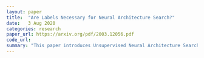```yaml
---
layout: paper
title:  "Are Labels Necessary for Neural Architecture Search?"
date:   3 Aug 2020
categories: research
paper_url: https://arxiv.org/pdf/2003.12056.pdf
code_url: 
summary: "This paper introduces Unsupervised Neural Architecture Search (UnNAS), questioning if effective neural architectures can be discovered using only images without human-annotated labels. Through two experimental setups—sample-based and search-based—we investigate this possibility. In the sample-based approach, we evaluate 500 diverse architectures trained with both supervised and unsupervised objectives, revealing a high correlation between the architecture rankings with and without labels. In the search-based experiments, we employ a recognized NAS algorithm, DARTS, with various unsupervised objectives, finding that architectures identified without labels perform competitively compared to those found with labels. These findings suggest that human-annotated labels may not be necessary for identifying efficient neural architectures, as image statistics alone could be sufficient."
---
```


